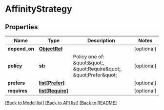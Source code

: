 # AffinityStrategy

## Properties
Name | Type | Description | Notes
------------ | ------------- | ------------- | -------------
**depend_on** | [**ObjectRef**](ObjectRef.md) |  | [optional] 
**policy** | **str** | Policy one of: \&quot;\&quot;, \&quot;Require\&quot;, \&quot;Prefer\&quot; | [optional] 
**prefers** | [**list[Prefer]**](Prefer.md) |  | [optional] 
**requires** | [**list[Require]**](Require.md) |  | [optional] 

[[Back to Model list]](../README.md#documentation-for-models) [[Back to API list]](../README.md#documentation-for-api-endpoints) [[Back to README]](../README.md)


